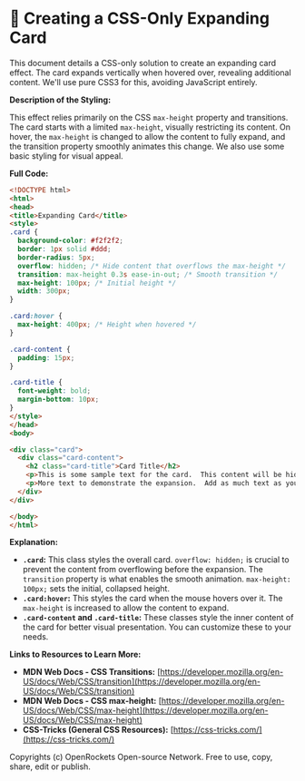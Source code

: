 # 🐞 Creating a CSS-Only Expanding Card


This document details a CSS-only solution to create an expanding card effect.  The card expands vertically when hovered over, revealing additional content.  We'll use pure CSS3 for this, avoiding JavaScript entirely.


**Description of the Styling:**

This effect relies primarily on the CSS `max-height` property and transitions.  The card starts with a limited `max-height`, visually restricting its content. On hover, the `max-height` is changed to allow the content to fully expand, and the transition property smoothly animates this change.  We also use some basic styling for visual appeal.


**Full Code:**

```html
<!DOCTYPE html>
<html>
<head>
<title>Expanding Card</title>
<style>
.card {
  background-color: #f2f2f2;
  border: 1px solid #ddd;
  border-radius: 5px;
  overflow: hidden; /* Hide content that overflows the max-height */
  transition: max-height 0.3s ease-in-out; /* Smooth transition */
  max-height: 100px; /* Initial height */
  width: 300px;
}

.card:hover {
  max-height: 400px; /* Height when hovered */
}

.card-content {
  padding: 15px;
}

.card-title {
  font-weight: bold;
  margin-bottom: 10px;
}
</style>
</head>
<body>

<div class="card">
  <div class="card-content">
    <h2 class="card-title">Card Title</h2>
    <p>This is some sample text for the card.  This content will be hidden initially and will expand on hover.</p>
    <p>More text to demonstrate the expansion.  Add as much text as you need to see the effect clearly.</p>
  </div>
</div>

</body>
</html>
```


**Explanation:**

* **`.card`:** This class styles the overall card.  `overflow: hidden;` is crucial to prevent the content from overflowing before the expansion. The `transition` property is what enables the smooth animation. `max-height: 100px;` sets the initial, collapsed height.
* **`.card:hover`:** This styles the card when the mouse hovers over it.  The `max-height` is increased to allow the content to expand.
* **`.card-content` and `.card-title`:** These classes style the inner content of the card for better visual presentation. You can customize these to your needs.


**Links to Resources to Learn More:**

* **MDN Web Docs - CSS Transitions:** [https://developer.mozilla.org/en-US/docs/Web/CSS/transition](https://developer.mozilla.org/en-US/docs/Web/CSS/transition)
* **MDN Web Docs - CSS max-height:** [https://developer.mozilla.org/en-US/docs/Web/CSS/max-height](https://developer.mozilla.org/en-US/docs/Web/CSS/max-height)
* **CSS-Tricks (General CSS Resources):** [https://css-tricks.com/](https://css-tricks.com/)


Copyrights (c) OpenRockets Open-source Network. Free to use, copy, share, edit or publish.

